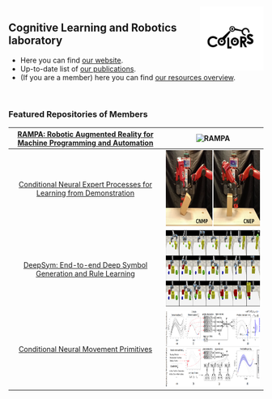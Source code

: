 <img width="25%" align="right" alt="Logo" src="https://github.com/colors-lab/.github/raw/main/LogoColors.svg" />

## Cognitive Learning and Robotics laboratory
- Here you can find [our website](https://colors.cmpe.boun.edu.tr).
- Up-to-date list of [our publications](https://www.cmpe.boun.edu.tr/~emre/publications/).
- (If you are a member) here you can find [our resources overview](https://github.com/colors-lab/Overview/).
<br>

### Featured Repositories of Members

| [RAMPA: Robotic Augmented Reality for Machine Programming and Automation](https://github.com/dogadogan/ARobot) | <img height="80px" src="https://github.com/user-attachments/assets/0fe04045-d248-4c36-af13-c73b000e587f" alt="RAMPA" /> |
| :-----------------------------------------------------------------------------------------------------: | :---------------------------------------------------------------------------------: | 
| [Conditional Neural Expert Processes for Learning from Demonstration](https://github.com/yildirimyigit/cnep) | <img height="150px" src="https://github.com/colors-lab/.github/raw/main/img/cnep_comp.png" alt="CNEP" /> |
| [DeepSym: End-to-end Deep Symbol Generation and Rule Learning](https://github.com/alper111/DeepSym) | <img height="150px" src="https://github.com/colors-lab/.github/raw/main/img/ds.png" alt="DeepSym" /> |
| [Conditional Neural Movement Primitives](https://github.com/colors-lab/CNMP) | <img height="150px" src="https://raw.githubusercontent.com/colors-lab/CNMP/master/CNMP.png" alt="CNMP" /> |

